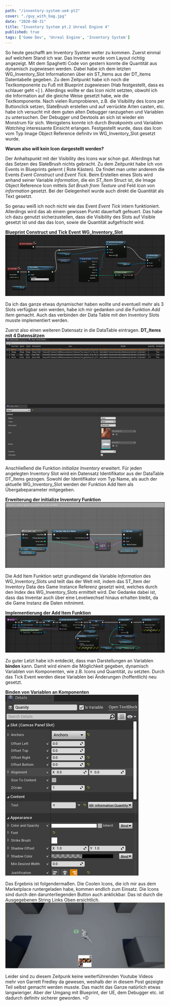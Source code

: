 ```yaml
---
path: "/inventory-system-ue4-pt2"
cover: "./guy_with_bag.jpg"
date: "2020-08-31"
title: "Inventory System pt.2 Unreal Engine 4"
published: true
tags: ['Game Dev', 'Unreal Engine', 'Inventory System']
---
```


So heute geschafft am Inventory System weiter zu kommen. Zuerst einmal auf welchem Stand ich war. Das Inventar wurde vom Layout richtig angezeigt.
Mit dem Spaghetti Code von gestern konnte die Quantität aus dynamisch zugewiesen werden. Dabei habe ich dem letzten WG_Inventory_Slot Informationen über ein ST_Items aus der DT_items Datentabelle gegeben. Zu dem Zeitpunkt habe ich noch die Textkomponente zu Fuß mit Blueprint zugewiesen (Hab festgestellt, dass es schlauer geht =] ). Allerdings wollte er das Icon nicht setzten, obwohl ich die Information auf die gleiche Weise gesetzt habe, wie die Textkomponente. Nach vielen Rumprobieren, z.B. die Visibility des Icons per Buttonclick setzen, SlateBrush erstellen und auf verrückte Arten casten, etc. habe ich versucht mit dem guten alten Debugger ranzugehen und Variablen zu untersuchen. Der Debugger und Devtools an sich ist wieder ein Monstrum für sich. Wenigstens konnte ich durch *Breakpoints* und Variablen *Watching* interessante Einsicht erlangen. Festgestellt wurde, dass das Icon vom Typ Image Object Reference definitv im WG_Inventory_Slot gesetzt wurde. 

**Warum also will kein Icon dargestellt werden?**

Der Anhaltspunkt mit der Visibility des Icons war schon gut. Allerdings hat das Setzen des SlateBrush nichts gebracht. Zu dem Zeitpunkt habe ich von Events in Blueprints gelernt ( Rote Kästen). Da findet man unter anderem die Events *Event Construct* und *Event Tick*. Beim Erstellen eines Slots wird anhand seiner Variable *information*, die ein *ST_Item* Struct ist, die Image Object Reference Icon mittels *Set Brush from Texture* und Feld *Icon* von *information* gesetzt. Bei der Gelegenheit wurde auch direkt die Quantität als Text gesetzt. 

So genau weiß ich noch nicht wie das Event *Event Tick* intern funktioniert. Allerdings wird das ab einem gewissen Punkt dauerhaft gefeuert. Das habe ich dazu genutzt sicherzustellen, dass die Visibility des Slots auf Visible gesetzt ist und das das Icon, sowie die Quantität aufgefrischt wird. 

**Blueprint Construct und Tick Event WG_Inventory_Slot**
![display_icon](./display_icon.png)

Da ich das ganze etwas dynamischer haben wollte und eventuell mehr als 3 Slots verfügbar sein werden, habe ich mir gedanken und die Funktion *Add Item* gemacht. Auch das verbinden der Data Table mit den Inventory Slots musste implementiert werden. 

Zuerst also einen weiteren Datensatz in die DataTable eintragen.
**DT_Items mit 4 Datensätzen**
![DT_items_wood](./DT_items_wood.png)

Anschließend die Funktion *initialize Inventory* erweitert. Für jeden angelegten Inventory Slot wird ein Datensatz Identifikator aus der DataTable DT_Items gezogen. Sowohl der Identifikator vom Typ Name, als auch der aktuelle WG_Inventory_Slot werden der Funktion Add Item als Übergabeparameter mitgegeben.

**Erweiterung der initialize Inventory Funktion** 
![insert_items_to_slots](./insert_items_to_slots.png)

Die Add Item Funktion setzt grundlegend die Variable *Information* des WG_Inventory_Slots und teilt das der Welt mit, indem das ST_Item der Inventory Data des Game Instance Referenz gesetzt wird, welches durch den Index des WG_Inventory_Slots ermittelt wird. Der Gedanke dabei ist, dass das Inventar auch über eine Levelwechsel hinaus erhalten bleibt, da die Game Instanz die Daten mitnimmt.

**Implementierung der Add Item Funktion**
![add_item_function](./add_item_function.png)

Zu guter Letzt habe ich entdeckt, dass man Darstellungen an Variablen **binden** kann. Damit wird einem die Möglichkeit gegeben, dynamisch Variablen von Komponenten, wie z.B. Icons und Quantität, zu setzten. Durch das Tick Event werden diese Variablen bei Änderungen (hoffentlich) neu gesetzt.

**Binden von Variablen an Komponenten**
![WG_inventory_slot_details](./WG_inventory_slot_details.png)


Das Ergebnis ist folgendermaßen. Die Coolen Icons, die ich mir aus dem Marketplace runtergeladen habe, kommen endlich zum Einsatz. Die Icons sind durch den darunterliegenden Button auch anklickbar. Das ist durch die Ausgegebenen String Links Oben ersichtlich.
![inventory](./inventory.gif)

Leider sind zu diesem Zeitpunk keine weiterführenden Youtube Videos mehr von Garrett Fredley da gewesen, weshalb der in diesem Post gezeigte Teil selbst gemacht werden musste. Das macht das Ganze natürlich etwas langwieriger. Aber der Umgang mit Blueprint, der UE, dem Debugger etc. ist dadurch definitv sicherer geworden. =D
